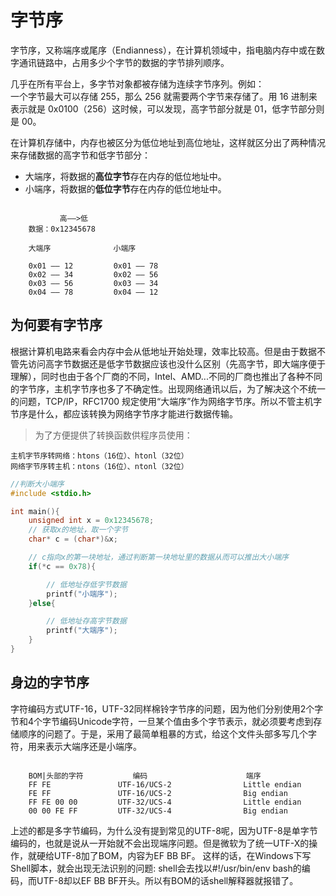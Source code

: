 # 字节序

字节序，又称端序或尾序（Endianness），在计算机领域中，指电脑内存中或在数字通讯链路中，占用多少个字节的数据的字节排列顺序。<br/>

几乎在所有平台上，多字节对象都被存储为连续字节序列。例如：<br/>
一个字节最大可以存储 255，那么 256 就需要两个字节来存储了。用 16 进制来表示就是 0x0100（256）这时候，可以发现，高字节部分就是 01，低字节部分则是 00。<br/>

在计算机存储中，内存也被区分为低位地址到高位地址，这样就区分出了两种情况来存储数据的高字节和低字节部分：<br/>

- 大端序，将数据的**高位字节**存在内存的低位地址中。
- 小端序，将数据的**低位字节**存在内存的低位地址中。

```

           高——>低
    数据：0x12345678

    大端序              小端序

    0x01 —— 12         0x01 —— 78
    0x02 —— 34         0x02 —— 56
    0x03 —— 56         0x03 —— 34
    0x04 —— 78         0x04 —— 12

```

## 为何要有字节序

根据计算机电路来看会内存中会从低地址开始处理，效率比较高。但是由于数据不管先访问高字节数据还是低字节数据应该也没什么区别（先高字节，即大端序便于理解），同时也由于各个厂商的不同，Intel、AMD...不同的厂商也推出了各种不同的字节序，主机字节序也多了不确定性。出现网络通讯以后，为了解决这个不统一的问题，TCP/IP，RFC1700 规定使用“大端序”作为网络字节序。所以不管主机字节序是什么，都应该转换为网络字节序才能进行数据传输。

> 为了方便提供了转换函数供程序员使用：

    主机字节序转网络：htons（16位）、htonl（32位）
    网络字节序转主机：ntons（16位）、ntonl（32位）



```C
//判断大小端序
#include <stdio.h>

int main(){
    unsigned int x = 0x12345678;
    // 获取x的地址，取一个字节
    char* c = (char*)&x;

    // c指向x的第一块地址，通过判断第一块地址里的数据从而可以推出大小端序
    if(*c == 0x78){

        // 低地址存低字节数据
        printf("小端序");
    }else{

        // 低地址存高字节数据
        printf("大端序");
    }
}

```


## 身边的字节序
字符编码方式UTF-16，UTF-32同样棉铃字节序的问题，因为他们分别使用2个字节和4个字节编码Unicode字符，一旦某个值由多个字节表示，就必须要考虑到存储顺序的问题了。于是，采用了最简单粗暴的方式，给这个文件头部多写几个字符，用来表示大端序还是小端序。

```

    BOM|头部的字符           编码                      端序
    FF FE               UTF-16/UCS-2                Little endian
    FE FF               UTF-16/UCS-2                Big endian
    FF FE 00 00         UTF-32/UCS-4                Little endian
    00 00 FE FF         UTF-32/UCS-4                Big endian

```
上述的都是多字节编码，为什么没有提到常见的UTF-8呢，因为UTF-8是单字节编码的，也就是说从一开始就不会出现端序问题。但是微软为了统一UTF-X的操作，就硬给UTF-8加了BOM，内容为EF BB BF。
这样的话，在Windows下写Shell脚本，就会出现无法识别的问题:
shell会去找以#!/usr/bin/env bash的编码，而UTF-8却以EF BB BF开头。所以有BOM的话shell解释器就报错了。

